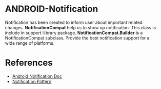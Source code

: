 # ANDROID-Notification

Notification has been created to inform user about important related changes. 
<b>NotificationCompat</b> help us to show up notification. This class is include in support lilbrary package. <b>NotificationCompat.Builder</b> is a NotificationCompat subclass. Provide  the best notification support for a wide range of platforms.



# References
* <a href="https://developer.android.com/training/notify-user/build-notification.html">Android Notification Doc</a>
* <a href="https://material.io/guidelines/patterns/notifications.html#">Notification Pattern</a>

